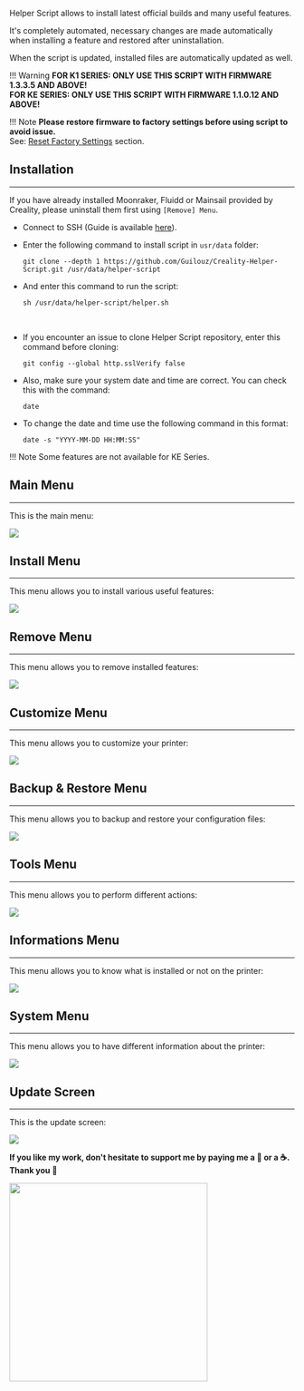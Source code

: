 Helper Script allows to install latest official builds and many useful features.

It's completely automated, necessary changes are made automatically when installing a feature and restored after uninstallation.

When the script is updated, installed files are automatically updated as well.

!!! Warning
    **FOR K1 SERIES: ONLY USE THIS SCRIPT WITH FIRMWARE 1.3.3.5 AND ABOVE!<br />
    FOR KE SERIES: ONLY USE THIS SCRIPT WITH FIRMWARE 1.1.0.12 AND ABOVE!**

!!! Note
    **Please restore firmware to factory settings before using script to avoid issue.**<br />
    See: <a href="../../firmwares/reset-factory-settings">Reset Factory Settings</a> section.

## Installation
<hr>

If you have already installed Moonraker, Fluidd or Mainsail provided by Creality, please uninstall them first using `[Remove] Menu`.

- Connect to SSH (Guide is available <a href="../../firmwares/ssh-connection">here</a>).

- Enter the following command to install script in `usr/data` folder:

    ``` title="SSH Command Prompt"
    git clone --depth 1 https://github.com/Guilouz/Creality-Helper-Script.git /usr/data/helper-script
    ```

- And enter this command to run the script:

    ``` title="SSH Command Prompt"
    sh /usr/data/helper-script/helper.sh
    ```

<br />

- If you encounter an issue to clone Helper Script repository, enter this command before cloning:

    ``` title="SSH Command Prompt"
    git config --global http.sslVerify false
    ```

- Also, make sure your system date and time are correct. You can check this with the command:

    ``` title="SSH Command Prompt"
    date
    ```

- To change the date and time use the following command in this format:

    ``` title="SSH Command Prompt"
    date -s "YYYY-MM-DD HH:MM:SS"
    ```

!!! Note
    Some features are not available for KE Series.


## Main Menu
<hr>

This is the main menu:

<img src="../../assets/img/Creality-Helper-Script/Main_Menu.png">


## Install Menu
<hr>

This menu allows you to install various useful features:

<img src="../../assets/img/Creality-Helper-Script/Install_Menu.png">


## Remove Menu
<hr>

This menu allows you to remove installed features:

<img src="../../assets/img/Creality-Helper-Script/Remove_Menu.png">


## Customize Menu
<hr>

This menu allows you to customize your printer:

<img src="../../assets/img/Creality-Helper-Script/Customize_Menu.png">


## Backup & Restore Menu
<hr>

This menu allows you to backup and restore your configuration files:

<img src="../../assets/img/Creality-Helper-Script/Backup_Restore_Menu.png">


## Tools Menu
<hr>

This menu allows you to perform different actions:

<img src="../../assets/img/Creality-Helper-Script/Tools_Menu.png">


## Informations Menu
<hr>

This menu allows you to know what is installed or not on the printer:

<img src="../../assets/img/Creality-Helper-Script/Informations_Menu.png">


## System Menu
<hr>

This menu allows you to have different information about the printer:

<img src="../../assets/img/Creality-Helper-Script/System_Menu.png">


## Update Screen
<hr>

This is the update screen:

<img src="../../assets/img/Creality-Helper-Script/Update_Screen.png">

<br />

**If you like my work, don't hesitate to support me by paying me a 🍺 or a ☕. Thank you 🙂**

<a href="https://ko-fi.com/guilouz" target="_blank"><img width="350" src="../../assets/img/home/Ko-fi.png"></a>
